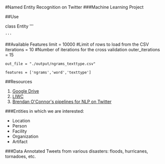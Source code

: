 #Named Entity Recognition on Twitter
###Machine Learning Project


##Use

  class Entity
    '''
    
    '''


##Available Features
  limit       = 10000  #Limit of rows to load from the CSV
    iterations  = 10     #Number of iterations for the cross validation
    outer_iterations = 15

    out_file = "./output/ngrams_texttype.csv"

    features = ['ngrams','word','texttype']


##Resources
1. [Google Drive](https://drive.google.com/a/colorado.edu/#folders/0BxQ6tqeOTfwBMzdXaVdxd3VSSlk)
2. [LIWC](http://liwc.net)
3. [Brendan O'Connor's pipelines for NLP on Twitter](http://brenocon.com/blog/2011/09/end-to-end-nlp-packages/)


###Entities in which we are interested:
 - Location
 - Person
 - Facility
 - Organization
 - Artifact

###Data
Annotated Tweets from various disasters: floods, hurricanes, tornadoes, etc.

